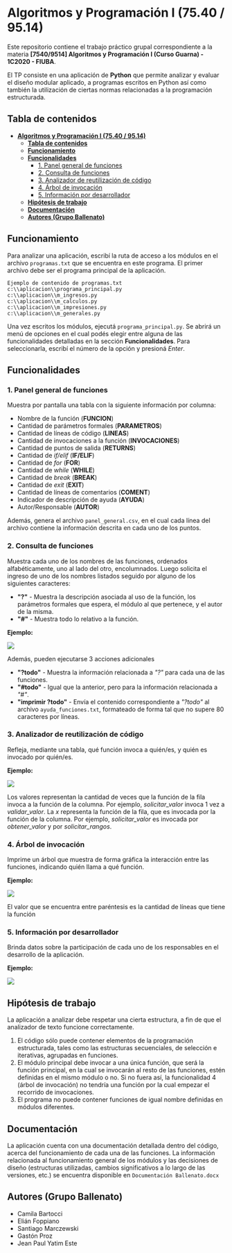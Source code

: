 # **Algoritmos y Programación I (75.40 / 95.14)**

Este repositorio contiene el trabajo práctico grupal correspondiente a la materia **[7540/9514] Algoritmos y Programación I (Curso Guarna) - 1C2020 - FIUBA**.

El TP consiste en una aplicación de **Python** que permite analizar y evaluar el diseño modular aplicado, a programas escritos en Python así como también la utilización de ciertas normas relacionadas a la programación estructurada.

## **Tabla de contenidos**

- [**Algoritmos y Programación I (75.40 / 95.14)**](#algoritmos-y-programación-i-7540--9514)
  - [**Tabla de contenidos**](#tabla-de-contenidos)
  - [**Funcionamiento**](#funcionamiento)
  - [**Funcionalidades**](#funcionalidades)
    - [1. Panel general de funciones](#1-panel-general-de-funciones)
    - [2. Consulta de funciones](#2-consulta-de-funciones)
    - [3. Analizador de reutilización de código](#3-analizador-de-reutilización-de-código)
    - [4. Árbol de invocación](#4-árbol-de-invocación)
    - [5. Información por desarrollador](#5-información-por-desarrollador)
  - [**Hipótesis de trabajo**](#hipótesis-de-trabajo)
  - [**Documentación**](#documentación)
  - [**Autores (Grupo Ballenato)**](#autores-grupo-ballenato)


## **Funcionamiento**
Para analizar una aplicación, escribí la ruta de acceso a los módulos en el archivo `programas.txt` que se encuentra en este programa. El primer archivo debe ser el programa principal de la aplicación.
```
Ejemplo de contenido de programas.txt
c:\\aplicacion\\programa_principal.py
c:\\aplicacion\\m_ingresos.py
c:\\aplicacion\\m_calculos.py
c:\\aplicacion\\m_impresiones.py
c:\\aplicacion\\m_generales.py
```
Una vez escritos los módulos, ejecutá `programa_principal.py`. Se abrirá un menú de opciones en el cual podés elegir entre alguna de las funcionalidades detalladas en la sección **Funcionalidades**. Para seleccionarla, escribí el número de la opción y presioná *Enter*.

## **Funcionalidades**

### 1. Panel general de funciones
Muestra por pantalla una tabla con la siguiente información por columna:
* Nombre de la función (**FUNCION**)
* Cantidad de parámetros formales (**PARAMETROS**)
* Cantidad de líneas de código (**LINEAS**)
* Cantidad de invocaciones a la función (**INVOCACIONES**)
* Cantidad de puntos de salida (**RETURNS**)
* Cantidad de *if/elif* (**IF/ELIF**)
* Cantidad de *for* (**FOR**)
* Cantidad de *while* (**WHILE**)
* Cantidad de *break* (**BREAK**)
* Cantidad de *exit* (**EXIT**)
* Cantidad de líneas de comentarios (**COMENT**)
* Indicador de descripción de ayuda (**AYUDA**)
* Autor/Responsable (**AUTOR**)

Además, genera el archivo `panel_general.csv`, en el cual cada línea del archivo contiene la información descrita en cada uno de los puntos.

### 2. Consulta de funciones
Muestra cada uno de los nombres de las funciones, ordenados alfabéticamente, uno al lado del otro, encolumnados.
Luego solicita el ingreso de uno de los nombres listados seguido por alguno de los siguientes caracteres:
 - **"?"** - Muestra la descripción asociada al uso de la función, los parámetros formales que espera, el módulo al que pertenece, y el autor de la misma.
- **"#"** - Muestra todo lo relativo a la función.

**Ejemplo:**

![](https://user-images.githubusercontent.com/65984167/88500331-c11e6b00-cf9e-11ea-95ff-59c58779ffc7.png)

Además, pueden ejecutarse 3 acciones adicionales
- **"?todo"** - Muestra la información relacionada a *"?"* para cada una de las funciones.
- **"#todo"** - Igual que la anterior, pero para la información relacionada a *"#"*.
- **"imprimir ?todo"** - Envía el contenido correspondiente a *"?todo"* al archivo `ayuda_funciones.txt`, formateado de forma tal que no supere 80 caracteres por líneas.

### 3. Analizador de reutilización de código
Refleja, mediante una tabla, qué función invoca a quién/es, y quién es invocado por quién/es.

**Ejemplo:**

![](https://user-images.githubusercontent.com/65984167/87964680-f1db3d80-ca90-11ea-9d87-3a5d64370c9e.png)

Los valores representan la cantidad de veces que la función de la fila invoca a la función de la columna. Por ejemplo, *solicitar_valor* invoca 1 vez a *validar_valor*.
La *x* representa la función de la fila, que es invocada por la función de la columna. Por ejemplo, *solicitar_valor* es invocada por *obtener_valor* y por *solicitar_rangos*.

### 4. Árbol de invocación
Imprime un árbol que muestra de forma gráfica la interacción entre las funciones, indicando quién llama a qué función.

**Ejemplo:**

![](https://user-images.githubusercontent.com/65984167/87963406-0c141c00-ca8f-11ea-9768-7fe198f8603f.png)

El valor que se encuentra entre paréntesis es la cantidad de líneas que tiene la función
### 5. Información por desarrollador
Brinda datos sobre la participación de cada uno de los responsables en el desarrollo de la aplicación.

**Ejemplo:**

![](https://user-images.githubusercontent.com/65984167/87964910-4bdc0300-ca91-11ea-8931-b8e9a728aa6e.png)

## **Hipótesis de trabajo**
La aplicación a analizar debe respetar una cierta estructura, a fin de que el analizador de texto funcione correctamente.
1. El código sólo puede contener elementos de la programación estructurada, tales como las estructuras secuenciales, de selección e iterativas, agrupadas en funciones.
2. El módulo principal debe invocar a una única función, que será la función principal, en la cual se invocarán al resto de las funciones, estén definidas en el mismo módulo o no. Si no fuera así, la funcionalidad 4 (árbol de invocación) no tendría una función por la cual empezar el recorrido de invocaciones.
3. El programa no puede contener funciones de igual nombre definidas en módulos diferentes.

## **Documentación**
La aplicación cuenta con una documentación detallada dentro del código, acerca del funcionamiento de cada una de las funciones. La información relacionada al funcionamiento general de los módulos y las decisiones de diseño (estructuras utilizadas, cambios significativos a lo largo de las versiones, etc.) se encuentra disponible en `Documentación Ballenato.docx`

## **Autores (Grupo Ballenato)**
- Camila Bartocci
- Elián Foppiano
- Santiago Marczewski
- Gastón Proz
- Jean Paul Yatim Este